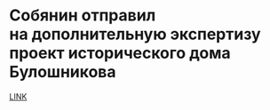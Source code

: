 # Собянин отправил на дополнительную экспертизу проект исторического дома Булошникова



[LINK](https://varlamov.ru/3276292.html)